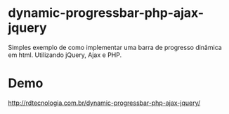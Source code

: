 # dynamic-progressbar-php-ajax-jquery
Simples exemplo de como implementar uma barra de progresso dinâmica em html. Utilizando jQuery, Ajax e PHP.


# Demo
http://rdtecnologia.com.br/dynamic-progressbar-php-ajax-jquery/
